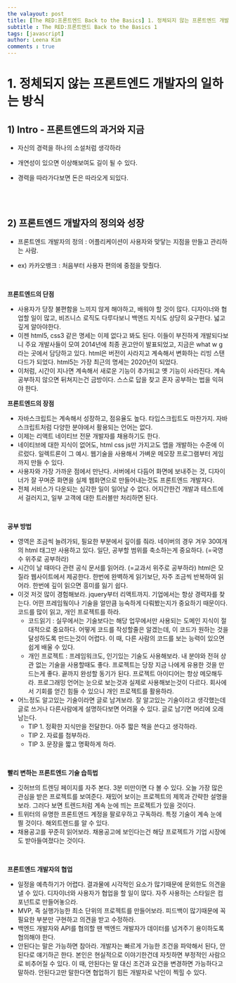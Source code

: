 ```yaml
---
the valayout: post
title: [The RED:프론트엔드 Back to the Basics] 1. 정체되지 않는 프론트엔드 개발자의 일하는 방식 
subtitle : The RED:프론트엔드 Back to the Basics 1
tags: [javascript]
author: Leena Kim
comments : true
---
```




# 1. 정체되지 않는 프론트엔드 개발자의 일하는 방식

## 1) Intro - 프론트엔드의 과거와 지금 

- 자신의 경력을 하나의 소설처럼 생각하라

- 개연성이 있으면 이상해보여도 길이 될 수 있다. 
- 경력을 따라가다보면 돈은 따라오게 되있다.

<br>

<br>

## 2) 프론트엔드 개발자의 정의와 성장

- 프론트엔드 개발자의 정의 : 어플리케이션이 사용자와 맞닿는 지점을 만들고 관리하는 사람. 

- ex) 카카오뱅크 : 처음부터 사용자 편의에 중점을 맞췄다. 

  <br>

**프론트엔드의 단점**

- 사용자가 당장 불편함을 느끼지 않게 해야하고, 배워야 할 것이 많다. 디자이너와 협업할 일이 많고, 비즈니스 로직도 다루다보니 백엔드 지식도 상당히 요구한다. 넓고 깊게 알아야한다. 
- 이젠 html5, css3 같은 명세는 이제 없다고 봐도 된다. 이들이 부진하게 개발되다보니 주요 개발사들이 모여 2014년에 최종 권고안이 발표되었고, 지금은 what w g 라는 곳에서 담당하고 있다. html은 버전이 사라지고 계속해서 변화하는 리빙 스탠다드가 되었다. html5는 가장 최근의 명세는 2020년이 되었다. 
- 이처럼, 시간이 지나면 계속해서 새로운 기능이 추가되고 옛 기능이 사라진다. 계속 공부하지 않으면 뒤쳐지는건 금방이다. 스스로 답을 찾고 혼자 공부하는 법을 익혀야 한다. 

**프론트엔드의 장점**

- 자바스크립트는 계속해서 성장하고, 점유율도 높다. 타입스크립트도 마찬가지. 자바스크립트처럼 다양한 분야에서 활용되는 언어는 없다. 
- 이제는 리액트 네이티브 전문 개발자를 채용하기도 한다. 
- 네이티브에 대한 지식이 없어도, html css js만 가지고도 앱을 개발하는 수준에 이르렀다. 일렉트론이 그 예시. 웹기술을 사용해서 가벼운 메모장 프로그램부터 게임까지 만들 수 있다. 
- 사용자와 가장 가까운 점에서 만난다. 서버에서 다듬어 화면에 보내주는 것, 디자이너가 잘 꾸며준 화면을 실제 웹화면으로 만들어내는것도 프론트엔드 개발자다. 
- 전체 서비스가 다운되는 심각한 일이 일어날 수 없다. 어지간한건 개발과 테스트에서 걸러지고, 일부 고객에 대한 트러블만 처리하면 된다. 

<br>

**공부 방법**

- 영역은 조금씩 늘려가되, 필요한 부분에서 깊이를 줘라. 네이버의 경우 겨우 30여개의 html 태그만 사용하고 있다. 일단, 공부할 범위를 축소하는게 중요하다. (=국영수 위주로 공부하라)
- 시간이 날 때마다 관련 공식 문서를 읽어라. (=교과서 위주로 공부하라) html은 모질라 웹사이트에서 제공한다. 한번에 완벽하게 읽기보단, 자주 조금씩 반복하여 읽어라. 한번에 깊이 읽으면 흥미를 잃기 쉽다. 
- 이것 저것 많이 경험해보라. jquery부터 리액트까지. 기업에서는 항상 경력자를 찾는다. 어떤 프레임웤이나 기술을 얼만큼 능숙하게 다뤄봤는지가 중요하기 때문이다. 코드를 많이 읽고, 개인 프로젝트를 하라. 
  - 코드읽기 : 실무에서는 기술보다는 해당 업무에서만 사용되는 도메인 지식이 절대적으로 중요하다. 어떻게 코드를 작성할줄은 알겠는데, 이 코드가 원하는 것을 달성하도록 만드는것이 어렵다. 이 때, 다른 사람의 코드를 보는 능력이 있으면 쉽게 배울 수 있다. 
  - 개인 프로젝트 : 프레임워크도, 인기있는 기술도 사용해보라. 내 분야와 전혀 상관 없는 기술을 사용할때도 좋다. 프로젝트는 당장 지금 나에게 유용한 것을 만드는게 좋다. 끝까지 완성할 동기가 된다. 프로젝트 아이디어는 항상 메모해두라. 프로그래밍 언어는 눈으로 보는것과 실제로 사용해보는것이 다르다. 회사에서 기회를 얻긴 힘들 수 있으니 개인 프로젝트를 활용하라. 
- 어느정도 알고있는 기술이라면 글로 남겨보라. 잘 알고있는 기술이라고 생각했는데 글로 쓰거나 다른사람에게 설명하다보면 어려울 수 있다. 글로 남기면 머리에 오래 남는다. 
  - TIP 1. 정확한 지식만을 전달한다. 아주 짧은 책을 쓴다고 생각하라. 
  - TIP 2. 자료를 첨부하라.
  - TIP 3. 문장을 짧고 명확하게 하라. 

<br>

**빨리 변하는 프론트엔드 기술 습득법**

- 깃허브의 트렌딩 페이지를 자주 본다. 3분 미만이면 다 볼 수 있다. 오늘 가장 많은 관심을 받은 프로젝트를 보여준다. 재밌어 보이는 프로젝트의 제목과 간략한 설명을 보라. 그러다 보면 트렌드처럼 계속 눈에 띄는 프로젝트가 있을 것이다. 
- 트위터의 유명한 프론트엔드 계정을 팔로우하고 구독하라. 특정 기술이 계속 눈에 띌 것이다. 해외트렌드를 알 수 있다. 
- 채용공고를 꾸준히 읽어보라. 채용공고에 보인다는건 해당 프로젝트가 기업 시장에도 받아들여졌다는 것이다. 

<br>

**프론트엔드 개발자의 협업**

- 일정을 예측하기가 어렵다. 결과물에 시각적인 요소가 많기때문에 문외한도 의견을 낼 수 있다. 디자이너와 사용자가 협업을 할 일이 많다. 자주 사용하는 스타일은 컴포넌트로 만들어놓으라. 
- MVP, 즉 실행가능한 최소 단위의 프로젝트를 만들어보라. 피드백이 많기때문에 꼭 필요한 부분만 구현하고 의견을 받고 수정하라. 
- 백엔드 개발자와 API를 협의할 땐 백엔드 개발자가 데이터를 넘겨주기 용이하도록 협의해야 한다. 
- 안된다는 말은 가능하면 참아라. 개발자는 빠르게 가능한 조건을 파악해서 된다, 안된다로 얘기하곤 한다. 본인은 현실적으로 이야기한건데 자칫하면 부정적인 사람으로 비추어질 수 있다. 이 때, 안된다는 말 대신 조건과 요건을 변경하면 가능하다고 말하라. 안된다고만 말한다면 협업하기 힘든 개발자로 낙인이 찍힐 수 있다.


